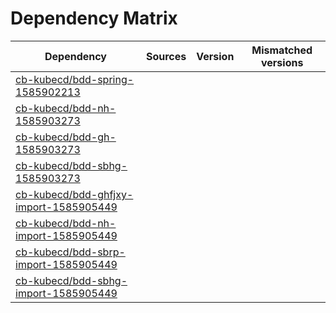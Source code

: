 # Dependency Matrix

Dependency | Sources | Version | Mismatched versions
---------- | ------- | ------- | -------------------
[cb-kubecd/bdd-spring-1585902213](https://github.com/cb-kubecd/bdd-spring-1585902213.git) |  | []() | 
[cb-kubecd/bdd-nh-1585903273](https://github.com/cb-kubecd/bdd-nh-1585903273.git) |  | []() | 
[cb-kubecd/bdd-gh-1585903273](https://github.com/cb-kubecd/bdd-gh-1585903273.git) |  | []() | 
[cb-kubecd/bdd-sbhg-1585903273](https://github.com/cb-kubecd/bdd-sbhg-1585903273.git) |  | []() | 
[cb-kubecd/bdd-ghfjxy-import-1585905449](https://github.com/cb-kubecd/bdd-ghfjxy-import-1585905449.git) |  | []() | 
[cb-kubecd/bdd-nh-import-1585905449](https://github.com/cb-kubecd/bdd-nh-import-1585905449.git) |  | []() | 
[cb-kubecd/bdd-sbrp-import-1585905449](https://github.com/cb-kubecd/bdd-sbrp-import-1585905449.git) |  | []() | 
[cb-kubecd/bdd-sbhg-import-1585905449](https://github.com/cb-kubecd/bdd-sbhg-import-1585905449.git) |  | []() | 
